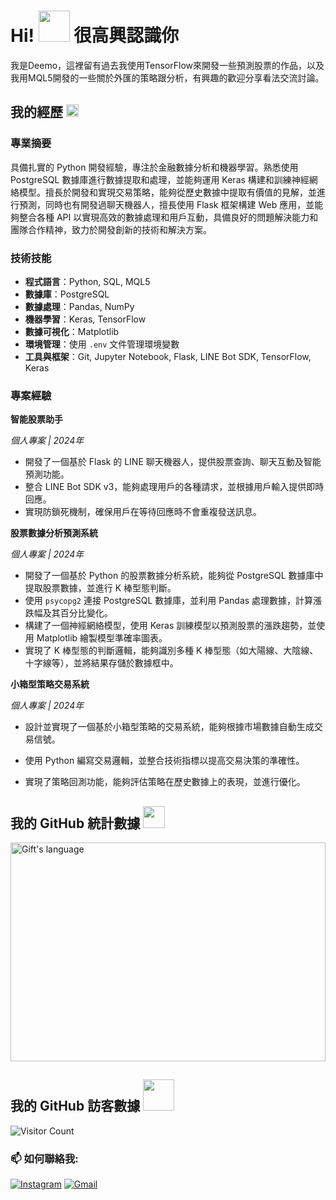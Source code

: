 
# Hi! <img src="https://media.giphy.com/media/l3AzYLeRN2QCfnxY1c/giphy.gif?cid=790b7611q2968v6vcdk2rjr60ee12u1w8n0epl5v8q77n9ej&ep=v1_stickers_search&rid=giphy.gif&ct=s" width="50px"> 很高興認識你

我是Deemo，這裡留有過去我使用TensorFlow來開發一些預測股票的作品，以及我用MQL5開發的一些關於外匯的策略跟分析，有興趣的歡迎分享看法交流討論。

## 我的經歷 <img src="https://media3.giphy.com/media/v1.Y2lkPTc5MGI3NjExYWVweDlqOGNwZ2UwanBsdWs3YmVlanRjYWZ6amtjcnRwMWx3dDFsdyZlcD12MV9pbnRlcm5hbF9naWZfYnlfaWQmY3Q9cw/WpZGFXIhPgohr6lLaG/giphy.webp" width="20px">
### **專業摘要**

具備扎實的 Python 開發經驗，專注於金融數據分析和機器學習。熟悉使用 PostgreSQL 數據庫進行數據提取和處理，並能夠運用 Keras 構建和訓練神經網絡模型。擅長於開發和實現交易策略，能夠從歷史數據中提取有價值的見解，並進行預測，同時也有開發過聊天機器人，擅長使用 Flask 框架構建 Web 應用，並能夠整合各種 API 以實現高效的數據處理和用戶互動，具備良好的問題解決能力和團隊合作精神，致力於開發創新的技術和解決方案。


### **技術技能**

- **程式語言**：Python, SQL, MQL5
- **數據庫**：PostgreSQL
- **數據處理**：Pandas, NumPy
- **機器學習**：Keras, TensorFlow
- **數據可視化**：Matplotlib
- **環境管理**：使用 `.env` 文件管理環境變數
- **工具與框架**：Git, Jupyter Notebook, Flask, LINE Bot SDK, TensorFlow, Keras


### **專案經驗**

**智能股票助手**

*個人專案 | 2024年*

- 開發了一個基於 Flask 的 LINE 聊天機器人，提供股票查詢、聊天互動及智能預測功能。
- 整合 LINE Bot SDK v3，能夠處理用戶的各種請求，並根據用戶輸入提供即時回應。
- 實現防鎖死機制，確保用戶在等待回應時不會重複發送訊息。

**股票數據分析預測系統**

*個人專案 | 2024年*

- 開發了一個基於 Python 的股票數據分析系統，能夠從 PostgreSQL 數據庫中提取股票數據，並進行 K 棒型態判斷。
- 使用 `psycopg2` 連接 PostgreSQL 數據庫，並利用 Pandas 處理數據，計算漲跌幅及其百分比變化。
- 構建了一個神經網絡模型，使用 Keras 訓練模型以預測股票的漲跌趨勢，並使用 Matplotlib 繪製模型準確率圖表。
- 實現了 K 棒型態的判斷邏輯，能夠識別多種 K 棒型態（如大陽線、大陰線、十字線等），並將結果存儲於數據框中。

**小箱型策略交易系統**

*個人專案 | 2024年*

- 設計並實現了一個基於小箱型策略的交易系統，能夠根據市場數據自動生成交易信號。
- 使用 Python 編寫交易邏輯，並整合技術指標以提高交易決策的準確性。
- 實現了策略回測功能，能夠評估策略在歷史數據上的表現，並進行優化。

  <!-- GitHub section -->


##  我的 GitHub 統計數據 <img src = "https://i.pinimg.com/originals/65/c4/f4/65c4f452571be1261e9c623f7da488ac.gif" width = 35px> 
 <div>
  <img src="https://github-readme-stats.vercel.app/api/top-langs?username=micrighost&langs_count=10&show_icons=true&locale=zh-tw&layout=compact&theme=dark" alt="Gift's language" style="width: 100%; height: 350;" />
</div>


##  我的 GitHub 訪客數據 <img src = "https://media1.giphy.com/media/47rD4FjGW0KFDM1WAE/200.webp?cid=790b7611bbf43majnm2cwujqtm2d6dha6medpapxnddb7loi&ep=v1_stickers_search&rid=200.webp&ct=s" width = 50px> 
![Visitor Count](https://profile-counter.glitch.me/micrighost/count.svg)





<!-- GitHub section: END -->

###  📫 如何聯絡我:
[![Instagram](https://img.shields.io/badge/Instagram-E4405F.svg?logo=instagram&logoColor=white)](https://www.instagram.com/deemo9067/profilecard)
[![Gmail](https://img.shields.io/badge/Gmail-D14836?logo=gmail&logoColor=white)](mailto:micrighost@gmail.com)
